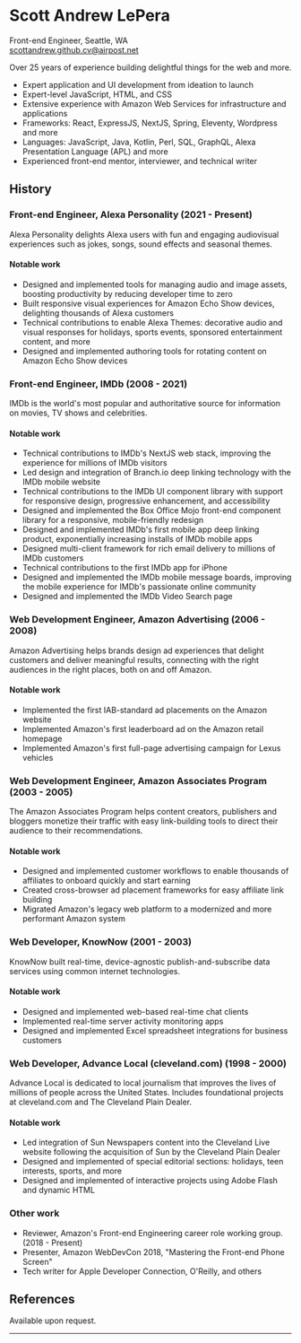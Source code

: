 # Scott Andrew LePera

Front-end Engineer, Seattle, WA<br />
scottandrew.github.cv@airpost.net

Over 25 years of experience building delightful things for the web and more.

* Expert application and UI development from ideation to launch
* Expert-level JavaScript, HTML, and CSS
* Extensive experience with Amazon Web Services for infrastructure and applications
* Frameworks: React, ExpressJS, NextJS, Spring, Eleventy, Wordpress and more
* Languages: JavaScript, Java, Kotlin, Perl, SQL, GraphQL, Alexa Presentation Language (APL) and more
* Experienced front-end mentor, interviewer, and technical writer

## History

### Front-end Engineer, Alexa Personality (2021 - Present)

Alexa Personality delights Alexa users with fun and engaging audiovisual experiences such as jokes, songs, sound effects and seasonal themes.

#### Notable work

* Designed and implemented tools for managing audio and image assets, boosting productivity by reducing developer time to zero
* Built responsive visual experiences for Amazon Echo Show devices, delighting thousands of Alexa customers
* Technical contributions to enable Alexa Themes: decorative audio and visual responses for holidays, sports events, sponsored entertainment content, and more
* Designed and implemented authoring tools for rotating content on Amazon Echo Show devices

### Front-end Engineer, IMDb (2008 - 2021)

IMDb is the world's most popular and authoritative source for information on movies, TV shows and celebrities.

#### Notable work

* Technical contributions to IMDb's NextJS web stack, improving the experience for millions of IMDb visitors
* Led design and integration of Branch.io deep linking technology with the IMDb mobile website
* Technical contributions to the IMDb UI component library with support for responsive design, progressive enhancement, and accessibility
* Designed and implemented the Box Office Mojo front-end component library for a responsive, mobile-friendly redesign
* Designed and implemented IMDb's first mobile app deep linking product, exponentially increasing installs of IMDb mobile apps
* Designed multi-client framework for rich email delivery to millions of IMDb customers
* Technical contributions to the first IMDb app for iPhone
* Designed and implemented the IMDb mobile message boards, improving the mobile experience for IMDb's passionate online community
* Designed and implemented the IMDb Video Search page

### Web Development Engineer, Amazon Advertising (2006 - 2008)

Amazon Advertising helps brands design ad experiences that delight customers and deliver meaningful results, connecting with the right audiences in the right places, both on and off Amazon.

#### Notable work

* Implemented the first IAB-standard ad placements on the Amazon website
* Implemented Amazon's first leaderboard ad on the Amazon retail homepage
* Implemented Amazon's first full-page advertising campaign for Lexus vehicles

### Web Development Engineer, Amazon Associates Program (2003 - 2005)

The Amazon Associates Program helps content creators, publishers and bloggers monetize their traffic with easy link-building tools to direct their audience to their recommendations.

#### Notable work

* Designed and implemented customer workflows to enable thousands of affiliates to onboard quickly and start earning
* Created cross-browser ad placement frameworks for easy affiliate link building
* Migrated Amazon's legacy web platform to a modernized and more performant Amazon system

### Web Developer, KnowNow (2001 - 2003)

KnowNow built real-time, device-agnostic publish-and-subscribe data services using common internet technologies.

#### Notable work

* Designed and implemented web-based real-time chat clients
* Implemented real-time server activity monitoring apps
* Designed and implemented Excel spreadsheet integrations for business customers

### Web Developer, Advance Local (cleveland.com) (1998 - 2000)

Advance Local is dedicated to local journalism that improves the lives of millions of people across the United States. Includes foundational projects at cleveland.com and The Cleveland Plain Dealer.

#### Notable work

* Led integration of Sun Newspapers content into the Cleveland Live website following the acquisition of Sun by the Cleveland Plain Dealer
* Designed and implemented of special editorial sections: holidays, teen interests, sports, and more
* Designed and implemented of interactive projects using Adobe Flash and dynamic HTML

### Other work

* Reviewer, Amazon's Front-end Engineering career role working group. (2018 - Present)
* Presenter, Amazon WebDevCon 2018, "Mastering the Front-end Phone Screen"
* Tech writer for Apple Developer Connection, O'Reilly, and others

## References

Available upon request.

---
